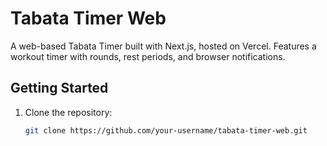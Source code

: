 # Tabata Timer Web

A web-based Tabata Timer built with Next.js, hosted on Vercel. Features a workout timer with rounds, rest periods, and browser notifications.

## Getting Started

1. Clone the repository:
   ```bash
   git clone https://github.com/your-username/tabata-timer-web.git
